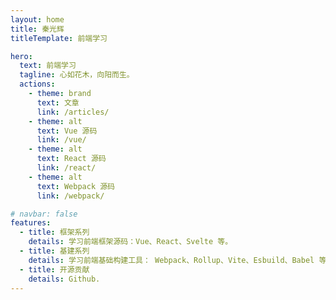 ```yaml
---
layout: home
title: 秦光辉
titleTemplate: 前端学习

hero:
  text: 前端学习
  tagline: 心如花木，向阳而生。
  actions:
    - theme: brand
      text: 文章
      link: /articles/
    - theme: alt
      text: Vue 源码
      link: /vue/
    - theme: alt
      text: React 源码
      link: /react/
    - theme: alt
      text: Webpack 源码
      link: /webpack/

# navbar: false
features:
  - title: 框架系列
    details: 学习前端框架源码：Vue、React、Svelte 等。
  - title: 基建系列
    details: 学习前端基础构建工具： Webpack、Rollup、Vite、Esbuild、Babel 等。
  - title: 开源贡献
    details: Github.
---
```


<style>
 @media (min-width: 960px) {
  .image-src {
    max-width: 256px !important;
  }
 }
</style>
